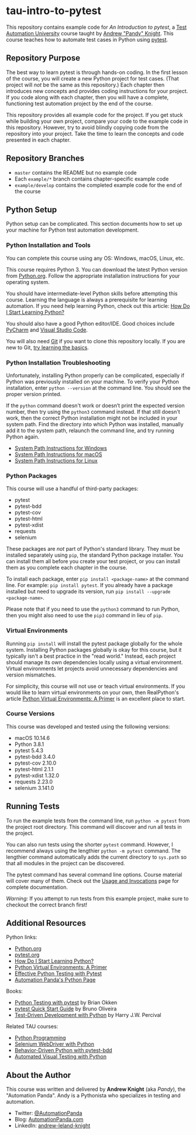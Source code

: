 # tau-intro-to-pytest

This repository contains example code for *An Introduction to pytest*,
a [Test Automation University](https://testautomationu.applitools.com/) course
taught by [Andrew "Pandy" Knight](https://twitter.com/AutomationPanda).
This course teaches how to automate test cases in Python using [pytest](https://pytest.org).


## Repository Purpose

The best way to learn pytest is through hands-on coding.
In the first lesson of the course, you will create a new Python project for test cases.
(That project will *not* be the same as this repository.)
Each chapter then introduces new concepts and provides coding instructions for your project.
If you code along with each chapter,
then you will have a complete, functioning test automation project by the end of the course.

This repository provides all example code for the project.
If you get stuck while building your own project,
compare your code to the example code in this repository.
However, try to avoid blindly copying code from the repository into your project.
Take the time to learn the concepts and code presented in each chapter.


## Repository Branches

* `master` contains the README but no example code
* Each `example/*` branch contains chapter-specific example code
* `example/develop` contains the completed example code for the end of the course


## Python Setup

Python setup can be complicated.
This section documents how to set up your machine for Python test automation development.

### Python Installation and Tools

You can complete this course using any OS: Windows, macOS, Linux, etc.

This course requires Python 3.
You can download the latest Python version from [Python.org](https://www.python.org/downloads/).
Follow the appropriate installation instructions for your operating system.

You should have intermediate-level Python skills before attempting this course.
Learning the language is always a prerequisite for learning automation.
If you need help learning Python, check out this article:
[How Do I Start Learning Python?](https://automationpanda.com/2020/02/18/how-do-i-start-learning-python/)

You should also have a good Python editor/IDE.
Good choices include [PyCharm](https://www.jetbrains.com/pycharm/)
and [Visual Studio Code](https://code.visualstudio.com/docs/languages/python).

You will also need [Git](https://git-scm.com/) if you want to clone this repository locally.
If you are new to Git, [try learning the basics](https://try.github.io/).

### Python Installation Troubleshooting

Unfortunately, installing Python properly can be complicated,
especially if Python was previously installed on your machine.
To verify your Python installation, enter `python --version` at the command line.
You should see the proper version printed.

If the `python` command doesn't work or doesn’t print the expected version number,
then try using the `python3` command instead.
If that still doesn't work,
then the correct Python installation might not be included in your system path.
Find the directory into which Python was installed,
manually add it to the system path,
relaunch the command line,
and try running Python again.

* [System Path Instructions for Windows](https://geek-university.com/python/add-python-to-the-windows-path/)
* [System Path Instructions for macOS](https://www.educative.io/edpresso/how-to-add-python-to-the-path-variable-in-mac)
* [System Path Instructions for Linux](https://www.computerhope.com/issues/ch001647.htm)

### Python Packages

This course will use a handful of third-party packages:

* pytest
* pytest-bdd
* pytest-cov
* pytest-html
* pytest-xdist
* requests
* selenium

These packages are *not* part of Python's standard library.
They must be installed separately using `pip`, the standard Python package installer.
You can install them all before you create your test project,
or you can install them as you complete each chapter in the course.

To install each package, enter `pip install <package-name>` at the command line.
For example: `pip install pytest`.
If you already have a package installed but need to upgrade its version,
run `pip install --upgrade <package-name>`.

Please note that if you need to use the `python3` command to run Python,
then you might also need to use the `pip3` command in lieu of `pip`.

### Virtual Environments

Running `pip install` will install the pytest package globally for the whole system.
Installing Python packages globally is okay for this course,
but it typically isn't a best practice in the "read world."
Instead, each project should manage its own dependencies locally using a virtual environment.
Virtual environments let projects avoid unnecessary dependencies and version mismatches.

For simplicity, this course will not use or teach virtual environments.
If you would like to learn virtual environments on your own, then RealPython's article
[Python Virtual Environments: A Primer](https://realpython.com/python-virtual-environments-a-primer/)
is an excellent place to start.

### Course Versions

This course was developed and tested using the following versions:

* macOS 10.14.6
* Python 3.8.1
* pytest 5.4.3
* pytest-bdd 3.4.0
* pytest-cov 2.10.0
* pytest-html 2.1.1
* pytest-xdist 1.32.0
* requests 2.23.0
* selenium 3.141.0


## Running Tests

To run the example tests from the command line, run `python -m pytest` from the project root directory.
This command will discover and run all tests in the project.

You can also run tests using the shorter `pytest` command.
However, I recommend always using the lengthier `python -m pytest` command.
The lengthier command automatically adds the current directory to `sys.path`
so that all modules in the project can be discovered.

The pytest command has several command line options.
Course material will cover many of them.
Check out the [Usage and Invocations](https://docs.pytest.org/en/stable/usage.html) page
for complete documentation.

*Warning:*
If you attempt to run tests from this example project,
make sure to checkout the correct branch first!


## Additional Resources

Python links:

* [Python.org](https://www.python.org/)
* [pytest.org](https://docs.pytest.org/)
* [How Do I Start Learning Python?](https://automationpanda.com/2020/02/18/how-do-i-start-learning-python/)
* [Python Virtual Environments: A Primer](https://realpython.com/python-virtual-environments-a-primer/)
* [Effective Python Testing with Pytest](https://realpython.com/pytest-python-testing/)
* [Automation Panda's Python Page](https://automationpanda.com/python/)

Books:

* [Python Testing with pytest](https://pragprog.com/titles/bopytest/) by Brian Okken
* [pytest Quick Start Guide](https://www.packtpub.com/web-development/pytest-quick-start-guide) by Bruno Oliveira
* [Test-Driven Development with Python](https://www.obeythetestinggoat.com/) by Harry J.W. Percival

Related TAU courses:

* [Python Programming](https://testautomationu.applitools.com/python-tutorial/)
* [Selenium WebDriver with Python](https://testautomationu.applitools.com/selenium-webdriver-python-tutorial/)
* [Behavior-Driven Python with pytest-bdd](https://testautomationu.applitools.com/behavior-driven-python-with-pytest-bdd/)
* [Automated Visual Testing with Python](https://testautomationu.applitools.com/visual-testing-python/)


## About the Author

This course was written and delivered by **Andrew Knight** (aka *Pandy*), the "Automation Panda".
Andy is a Pythonista who specializes in testing and automation.

* Twitter: [@AutomationPanda](https://twitter.com/AutomationPanda)
* Blog: [AutomationPanda.com](https://automationpanda.com/)
* LinkedIn: [andrew-leland-knight](https://www.linkedin.com/in/andrew-leland-knight/)
